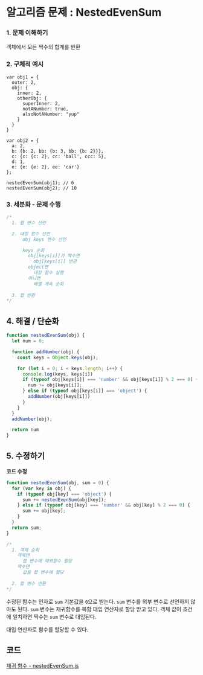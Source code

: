 # 알고리즘 문제 : NestedEvenSum

### 1. 문제 이해하기
객체에서 모든 짝수의 합계를 반환

### 2. 구체적 예시
```
var obj1 = {
  outer: 2,
  obj: {
    inner: 2,
    otherObj: {
      superInner: 2,
      notANumber: true,
      alsoNotANumber: "yup"
    }
  }
}

var obj2 = {
  a: 2,
  b: {b: 2, bb: {b: 3, bb: {b: 2}}},
  c: {c: {c: 2}, cc: 'ball', ccc: 5},
  d: 1,
  e: {e: {e: 2}, ee: 'car'}
};

nestedEvenSum(obj1); // 6
nestedEvenSum(obj2); // 10
```

### 3. 세분화 - 문제 수행
```javascript
/*
  1. 합 변수 선언

  2. 내장 함수 선언
      obj keys 변수 선언

      keys 순회
        obj[keys[i]]가 짝수면
          obj[keys[i]] 반환
        object면
          내장 함수 실행
        아니면
          배열 계속 순회
  
  3. 합 반환
*/
```

## 4. 해결 / 단순화
```javascript
function nestedEvenSum(obj) {
  let num = 0;

  function addNumber(obj) {
    const keys = Object.keys(obj);

    for (let i = 0; i < keys.length; i++) {
      console.log(keys, keys[i])
      if (typeof obj[keys[i]] === 'number' && obj[keys[i]] % 2 === 0) {
        num += obj[keys[i]];
      } else if (typeof obj[keys[i]] === 'object') {
        addNumber(obj[keys[i]])
      }
    }
  }
  addNumber(obj);

  return num
}
```

## 5. 수정하기
**코드 수정**    
```javascript
function nestedEvenSum(obj, sum = 0) {
  for (var key in obj) {
    if (typeof obj[key] === 'object') {
      sum += nestedEvenSum(obj[key]);
    } else if (typeof obj[key] === 'number' && obj[key] % 2 === 0) {
      sum += obj[key];
    }
  }
  return sum;
}

/*
  1. 객체 순회
    객체면
      합 변수에 재귀함수 할당
    짝수면
      값을 합 변수에 할당
      
  2. 합 변수 반환
*/
```
수정된 함수는 인자로 `sum` 기본값을 `0`으로 받는다. `sum` 변수를 외부 변수로 선언하지 않아도 된다. `sum` 변수는 재귀함수를 복합 대입 연산자로 할당 받고 있다. 객체 값이 조건에 일치하면 짝수는 `sum` 변수로 대입된다. 

대입 연산자로 함수를 할당할 수 있다.

## 코드
[재귀 함수 - nestedEvenSum.js](../../../algorithm/problem/recursion/problem/nestedEvenSum.js)